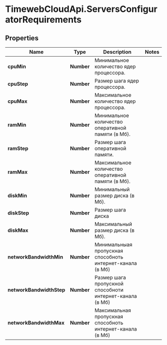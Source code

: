 # TimewebCloudApi.ServersConfiguratorRequirements

## Properties

Name | Type | Description | Notes
------------ | ------------- | ------------- | -------------
**cpuMin** | **Number** | Минимальное количество ядер процессора. | 
**cpuStep** | **Number** | Размер шага ядер процессора. | 
**cpuMax** | **Number** | Максимальное количество ядер процессора. | 
**ramMin** | **Number** | Минимальное количество оперативной памяти (в Мб). | 
**ramStep** | **Number** | Размер шага оперативной памяти. | 
**ramMax** | **Number** | Максимальное количество оперативной памяти (в Мб). | 
**diskMin** | **Number** | Минимальный размер диска (в Мб). | 
**diskStep** | **Number** | Размер шага диска | 
**diskMax** | **Number** | Максимальный размер диска (в Мб). | 
**networkBandwidthMin** | **Number** | Минимальныая пропускная способноть интернет-канала (в Мб) | 
**networkBandwidthStep** | **Number** | Размер шага пропускной способноти интернет-канала (в Мб) | 
**networkBandwidthMax** | **Number** | Максимальная пропускная способноть интернет-канала (в Мб) | 


